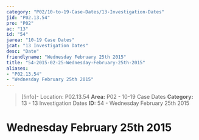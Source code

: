 ```yaml
---
category: "P02/10-to-19-Case-Dates/13-Investigation-Dates"
jid: "P02.13.54"
pro: "P02"
ac: "13"
id: "54"
jarea: "10-19 Case Dates"
jcat: "13 Investigation Dates"
desc: "Date"
friendlyname: "Wednesday February 25th 2015"
title: "54-2015-02-25-Wednesday-February-25th-2015"
aliases: 
- "P02.13.54"
- "Wednesday February 25th 2015"
---
```

>[!info]- Location: P02.13.54
>**Area:** P02 - 10-19 Case Dates
>**Category:** 13 - 13 Investigation Dates
>**ID:** 54 - Wednesday February 25th 2015

# Wednesday February 25th 2015
